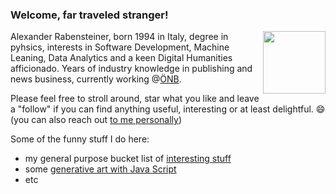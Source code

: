 ### Welcome, far traveled stranger!

<img src="https://media.giphy.com/media/vFKqnCdLPNOKc/giphy.gif" style="float:right" width="100" height="100" />

Alexander Rabensteiner, born 1994 in Italy, degree in pyhsics, interests in Software Development, Machine Leaning, Data Analytics and a keen Digital Humanities afficionado. Years of industry knowledge in publishing and news business, currently working @[ÖNB](https://www.onb.ac.at/en/research/completed-projects). 

Please feel free to stroll around, star what you like and leave a "follow" if you can find anything useful, interesting or at least delightful. 😄  
(you can also reach out [to me personally](mailto:pietracorvo@hotmail.com?subject=GitHub_pietracorvo_followup))

Some of the funny stuff I do here:
- my general purpose bucket list of [interesting stuff](https://github.com/pietracorvo/nice_data_sources)
- some [generative art with Java Script](https://pietracorvo.github.io/generative_art_with_js/)
- etc

<!--TODO etc  bla-->

<!-- TODO not working ![](https://www.google.com/url?sa=i&url=https%3A%2F%2Ftenor.com%2Fsearch%2Fmr-spock-gifs&psig=AOvVaw0YsFba0uiexD3BRD8jt8iW&ust=1676308899348000&source=images&cd=vfe&ved=0CAwQjRxqFwoTCIicwba_kP0CFQAAAAAdAAAAABAD) -->

<!--  style="border:4px solid #1b6b6f; padding:15px;" -->

<!--
**pietracorvo/pietracorvo** is a ✨ _special_ ✨ repository because its `README.md` (this file) appears on your GitHub profile.

Here are some ideas to get you started:

- 🔭 I’m currently working on ...
- 🌱 I’m currently learning ...
- 👯 I’m looking to collaborate on ...
- 🤔 I’m looking for help with ...
- 💬 Ask me about ...
- 📫 How to reach me: ...
- 😄 Pronouns: ...
- ⚡ Fun fact: ...
-->

<!-- eventually try this https://medium.com/@JakenH/show-off-your-coding-stats-on-your-github-profile-using-wakatime-ce3ceb1063b5 -->
<!-- TODO recherche which funny stuff I could do here ... -->
